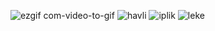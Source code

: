 
![ezgif com-video-to-gif](https://github.com/kagansenkeser/My_Resume_real_projects/assets/98644514/6bd8a703-7455-49d1-81a6-abefeb1cc30a)
![havli](https://github.com/kagansenkeser/My_Resume_real_projects/assets/98644514/23bc5a44-a971-42bb-a885-e9ab5bb1fc30)
![iplik](https://github.com/kagansenkeser/My_Resume_real_projects/assets/98644514/f6a91763-f5bb-4a44-97af-e890efb2bc3e)
![leke](https://github.com/kagansenkeser/My_Resume_real_projects/assets/98644514/54f38b4c-7dbb-4907-8e11-0ab24e163302)
